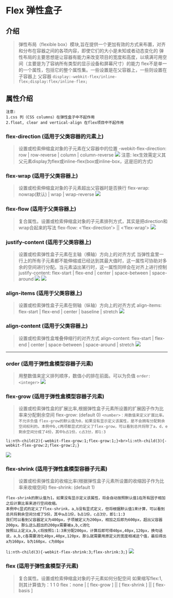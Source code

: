 # Flex 弹性盒子
## 介绍
> 弹性布局（flexible box）模块,旨在提供一个更加有效的方式来布置，对齐和分布在容器之间的各项内容，即使它们的大小是未知或者动态变化的
> 弹性布局的主要思想是让容器有能力来改变项目的宽度和高度，以填满可用空间（主要是为了容纳所有类型的显示设备和屏幕尺寸）的能力
> flex不是单一的一个属性，包括它的整个属性集。一些设置是在父容器上，一些则设置在子容器上
> 父容器 ```display:-webkit-flex/inline-flex;display:flex/inline-flex;```

## 属性介绍
```
注意: 
1.css 列（CSS columns）在弹性盒子中不起作用
2.float, clear and vertical-align 在flex项目中不起作用
```
### flex-direction (适用于父类容器的元素上)
> 设置或检索伸缩盒对象的子元素在父容器中的位置
> -webkit-flex-direction: row | row-reverse | column | column-reverse
![](doc/flex-direction.png)
> 注意: lex生效需定义其父元素display为flex或inline-flex(box或inline-box，这是旧的方式)
### flex-wrap (适用于父类容器上)
> 设置或检索伸缩盒对象的子元素超出父容器时是否换行
> flex-wrap: nowrap(默认) | wrap | wrap-reverse
![](doc/flex-wrap.png)
### flex-flow (适用于父类容器上)
> 复合属性。设置或检索伸缩盒对象的子元素排列方式，其实是把direction和wrap合起来的写法
> flex-flow: <‘flex-direction’> || <‘flex-wrap’>
![](doc/flex-flow.png)
### justify-content (适用于父类容器上)
> 设置或检索弹性盒子元素在主轴（横轴）方向上的对齐方式
> 当弹性盒里一行上的所有子元素都不能伸缩或已经达到其最大值时，这一属性可协助对多余的空间进行分配。当元素溢出某行时，这一属性同样会在对齐上进行控制
> justify-content: flex-start | flex-end | center | space-between | space-around
![](doc/justify-contetnt1.png)
![](doc/justify-content.png)
### align-items (适用于父类容器上)
> 设置或检索弹性盒子元素在侧轴（纵轴）方向上的对齐方式
> align-items: flex-start | flex-end | center | baseline | stretch
![](doc/align-item.png)
### align-content (适用于父类容器上)
> 设置或检索弹性盒堆叠伸缩行的对齐方式
> align-content: flex-start | flex-end | center | space-between | space-around | stretch
![](doc/align-centent.png)
***
### order (适用于弹性盒模型容器子元素)
> 用整数值来定义排列顺序，数值小的排在前面。可以为负值
> `order: <integer>`
![](doc/order.png)
### flex-grow (适用于弹性盒模型容器子元素)
> 设置或检索弹性盒的扩展比率,根据弹性盒子元素所设置的扩展因子作为比率来分配剩余空间
> flex-grow: <number> (default 0)
> `<number>：用数值来定义扩展比率。不允许负值`
> `flex-grow的默认值为0，如果没有显示定义该属性，是不会拥有分配剩余空间权利的。本例中b,c两项都显式的定义了flex-grow，可以看到总共将除了a，d，e剩余空间分成了4份，其中b占1份，c占3分，即1:3`
```
li:nth-child(2){-webkit-flex-grow:1;flex-grow:1;}<br>li:nth-child(3){-webkit-flex-grow:2;flex-grow:2;}
```
![](doc/flex-grow.png)
### flex-shrink (适用于弹性盒模型容器子元素)
>设置或检索弹性盒的收缩比率(根据弹性盒子元素所设置的收缩因子作为比率来收缩空间)
> flex-shrink: <number> (default 1)
```
flex-shrink的默认值为1，如果没有显示定义该属性，将会自动按照默认值1在所有因子相加之后计算比率来进行空间收缩。
本例中c显式的定义了flex-shrink，a,b没有显式定义，但将根据默认值1来计算，可以看到总共将剩余空间分成了5份，其中a占1份，b占1份，c占3分，即1:1:3
我们可以看到父容器定义为400px，子项被定义为200px，相加之后即为600px，超出父容器200px。那么这么超出的200px需要被a,b,c消化
按照以上定义a,b,c将按照1:1:3来分配200px，计算后即可得40px,40px,120px，换句话说，a,b,c各需要消化40px,40px,120px，那么就需要用原定义的宽度相减这个值，最后得出a为160px，b为160px，c为80px
```
`li:nth-child(3){-webkit-flex-shrink:3;flex-shrink:3;}`
![](doc/flex-shrink.png)
### flex (适用于弹性盒模型子元素)
> 复合属性。设置或检索伸缩盒对象的子元素如何分配空间
> 如果缩写flex:1, 则其计算值为：1 1 0
> flex：none | [ flex-grow ] || [ flex-shrink ] || [ flex-basis ]